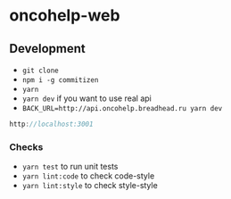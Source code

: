 # oncohelp-web

## Development
+ `git clone`
+ `npm i -g commitizen`
+ `yarn`
+ `yarn dev`
if you want to use real api
+ `BACK_URL=http://api.oncohelp.breadhead.ru yarn dev`

```js
http://localhost:3001
```

### Checks
+ `yarn test` to run unit tests
+ `yarn lint:code` to check code-style
+ `yarn lint:style` to check style-style

